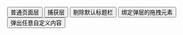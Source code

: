 <div class="layui-btn-container">
  <button type="button" class="layui-btn layui-btn-primary" lay-on="test-page">普通页面层</button>
  <button type="button" class="layui-btn layui-btn-primary" lay-on="test-page-wrap">捕获层</button>
  <button type="button" class="layui-btn layui-btn-primary" lay-on="test-page-title">剔除默认标题栏</button>
  <button type="button" class="layui-btn layui-btn-primary" lay-on="test-page-move">绑定弹层的拖拽元素</button>
  <button type="button" class="layui-btn layui-btn-primary" lay-on="test-page-custom">
    <span class="layui-badge-dot"></span> 弹出任意自定义内容
  </button>
</div>

<div id="ID-test-layer-wrapper" style="display: none;">
  <div style="padding:16px;">
    弹出已经存在于页面中的一段元素<br>
    通常是放置在 &amp;lt;body&amp;gt; 根节点下
  </div>
</div>

<!-- import layui --> 
<script>
layui.use(function(){
  var $ = layui.$;
  var layer = layui.layer;
  var util = layui.util;
  var form = layui.form;

  // 事件
  util.on('lay-on', {
    'test-page': function(){
      layer.open({
        type: 1,
        // area: ['420px', '240px'], // 宽高
        content: '<div style="padding: 16px;">任意 HTML 内容</div>'
      });
    },
    'test-page-wrap': function(){
      layer.open({
        type: 1,
        shade: false, // 不显示遮罩
        content: $('#ID-test-layer-wrapper'), // 捕获的元素
        end: function(){
          // layer.msg('关闭后的回调', {icon:6});
        }
      });
    },
    'test-page-title': function(){
      layer.open({
        type: 1,
        area: ['420px', '240px'], // 宽高
        title: false, // 不显示标题栏
        closeBtn: 0,
        shadeClose: true, // 点击遮罩关闭层
        content: '<div style="padding: 16px;">任意 HTML 内容。可点击遮罩区域关闭。</div>'
      });
    },
    'test-page-move': function(){
      layer.open({
        type: 1,
        area: ['420px', '240px'], // 宽高
        title: false,
        content: ['<div style="padding: 11px;">',
          '任意 HTML 内容',
          '<div style="padding: 16px 0;">',
            '<button class="layui-btn" id="ID-test-layer-move">拖拽此处移动弹层</button>',
          '</div>',
        '</div>'].join(''),
        move: '#ID-test-layer-move'
      });
    },
    'test-page-custom': function(){
      layer.open({
        type: 1,
        area: '350px',
        resize: false,
        shadeClose: true,
        title: 'demo : layer + form',
        content: `
          <div class="layui-form" lay-filter="filter-test-layer" style="margin: 16px;">
            <div class="demo-login-container">
              <div class="layui-form-item">
                <div class="layui-input-wrap">
                  <div class="layui-input-prefix">
                    <i class="layui-icon layui-icon-username"></i>
                  </div>
                  <input type="text" name="username" value="" lay-verify="required" placeholder="用户名" lay-reqtext="请填写用户名" autocomplete="off" class="layui-input" lay-affix="clear">
                </div>
              </div>
              <div class="layui-form-item">
                <div class="layui-input-wrap">
                  <div class="layui-input-prefix">
                    <i class="layui-icon layui-icon-password"></i>
                  </div>
                  <input type="password" name="password" value="" lay-verify="required" placeholder="密   码" lay-reqtext="请填写密码" autocomplete="off" class="layui-input" lay-affix="eye">
                </div>
              </div>
              <div class="layui-form-item">
                <div class="layui-row">
                  <div class="layui-col-xs7">
                    <div class="layui-input-wrap">
                      <div class="layui-input-prefix">
                        <i class="layui-icon layui-icon-vercode"></i>
                      </div>
                      <input type="text" name="captcha" value="" lay-verify="required" placeholder="验证码" lay-reqtext="请填写验证码" autocomplete="off" class="layui-input" lay-affix="clear">
                    </div>
                  </div>
                  <div class="layui-col-xs5">
                    <div style="margin-left: 10px;">
                      <img src="https://www.oschina.net/action/user/captcha" onclick="this.src='https://www.oschina.net/action/user/captcha?t='+ new Date().getTime();">
                    </div>
                  </div>
                </div>
              </div>
              <div class="layui-form-item">
                <input type="checkbox" name="remember" lay-skin="primary" title="记住密码">
                <a href="#forget" style="float: right; margin-top: 7px;">忘记密码？</a>
              </div>
              <div class="layui-form-item">
                <button class="layui-btn layui-btn-fluid" lay-submit lay-filter="demo-login">登录</button>
              </div>
              <div class="layui-form-item demo-login-other">
                <label>社交账号登录</label>
                <span style="padding: 0 21px 0 6px;">
                  <a href="javascript:;"><i class="layui-icon layui-icon-login-qq" style="color: #3492ed;"></i></a>
                  <a href="javascript:;"><i class="layui-icon layui-icon-login-wechat" style="color: #4daf29;"></i></a>
                  <a href="javascript:;"><i class="layui-icon layui-icon-login-weibo" style="color: #cf1900;"></i></a>
                </span>
                或 <a href="#reg">注册帐号</a></span>
              </div>
            </div>
          </div>
        `,
        success: function(){
          // 对弹层中的表单进行初始化渲染
          form.render();

          // 表单提交事件
          form.on('submit(demo-login)', function(data){
            var field = data.field; // 获取表单字段值
            // 显示填写结果，仅作演示用
            layer.alert(JSON.stringify(field), {
              title: '当前填写的字段值'
            });
            // 此处可执行 Ajax 等操作
            // …
            return false; // 阻止默认 form 跳转
          });
        }
      });
    }
  })
});
</script>